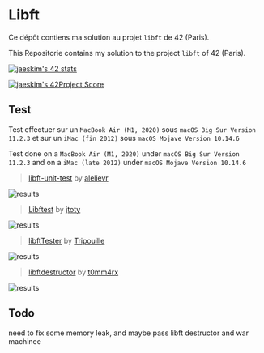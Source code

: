 # Libft

Ce dépôt contiens ma solution au projet `libft` de 42 (Paris).

This Repositorie contains my solution to the project `libft` of 42 (Paris).

[![jaeskim's 42 stats](https://badge42.herokuapp.com/api/stats/cmaginot?cursus=42cursus&privacyName=true)](https://github.com/JaeSeoKim/badge42)

[![jaeskim's 42Project Score](https://badge42.herokuapp.com/api/project/cmaginot/Libft)](https://github.com/JaeSeoKim/badge42)

## Test

Test effectuer sur un `MacBook Air (M1, 2020)` sous `macOS Big Sur Version 11.2.3` et sur un `iMac (fin 2012)` sous `macOS Mojave Version 10.14.6`

Test done on a `MacBook Air (M1, 2020)` under `macOS Big Sur Version 11.2.3` and on a `iMac (late 2012)` under `macOS Mojave Version 10.14.6`

> [libft-unit-test](https://github.com/alelievr/libft-unit-test) by [alelievr](https://github.com/alelievr)

![results](https://github.com/Freya-Tenebrae/Libft/blob/main/results_libft-unit-test.png)

> [Libftest](https://github.com/jtoty/Libftest) by [jtoty](https://github.com/jtoty)

![results](https://github.com/Freya-Tenebrae/Libft/blob/main/results_Libftest.png)

> [libftTester](https://github.com/Tripouille/libftTester) by [Tripouille](https://github.com/Tripouille)

![results](https://github.com/Freya-Tenebrae/Libft/blob/main/results_libftTester.png)

> [libftdestructor](https://github.com/t0mm4rx/libftdestructor) by [t0mm4rx](https://github.com/t0mm4rx)

![results](https://github.com/Freya-Tenebrae/Libft/blob/main/result_libftDestructor.png)

## Todo

need to fix some memory leak, and maybe pass libft destructor and war machinee
